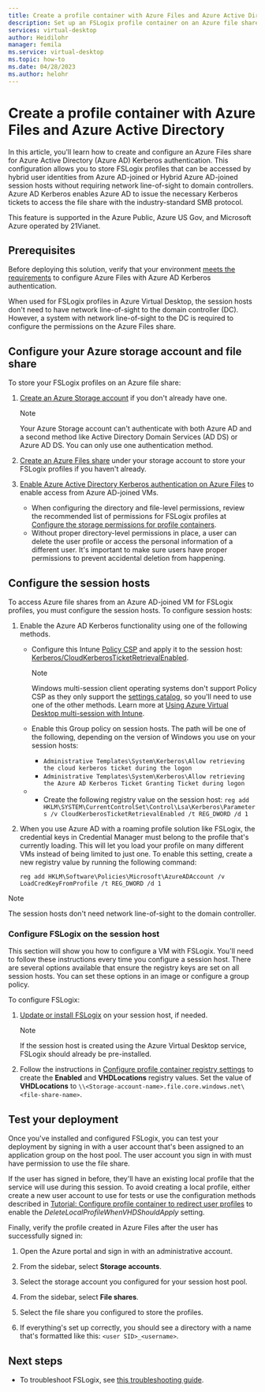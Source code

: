 ```yaml
---
title: Create a profile container with Azure Files and Azure Active Directory
description: Set up an FSLogix profile container on an Azure file share in an existing Azure Virtual Desktop host pool with your Azure Active Directory domain.
services: virtual-desktop
author: Heidilohr
manager: femila
ms.service: virtual-desktop
ms.topic: how-to
ms.date: 04/28/2023
ms.author: helohr
---
```

# Create a profile container with Azure Files and Azure Active Directory

In this article, you'll learn how to create and configure an Azure Files share for Azure Active Directory (Azure AD) Kerberos authentication. This configuration allows you to store FSLogix profiles that can be accessed by hybrid user identities from Azure AD-joined or Hybrid Azure AD-joined session hosts without requiring network line-of-sight to domain controllers. Azure AD Kerberos enables Azure AD to issue the necessary Kerberos tickets to access the file share with the industry-standard SMB protocol.

This feature is supported in the Azure Public, Azure US Gov, and Microsoft Azure operated by 21Vianet.

## Prerequisites

Before deploying this solution, verify that your environment [meets the requirements](../storage/files/storage-files-identity-auth-azure-active-directory-enable.md#prerequisites) to configure Azure Files with Azure AD Kerberos authentication.

When used for FSLogix profiles in Azure Virtual Desktop, the session hosts don't need to have network line-of-sight to the domain controller (DC). However, a system with network line-of-sight to the DC is required to configure the permissions on the Azure Files share.

## Configure your Azure storage account and file share

To store your FSLogix profiles on an Azure file share: 

1. [Create an Azure Storage account](../storage/files/storage-how-to-create-file-share.md#create-a-storage-account) if you don't already have one.

    > [!NOTE]
    > Your Azure Storage account can't authenticate with both Azure AD and a second method like Active Directory Domain Services (AD DS) or Azure AD DS. You can only use one authentication method.

2. [Create an Azure Files share](../storage/files/storage-how-to-create-file-share.md#create-a-file-share) under your storage account to store your FSLogix profiles if you haven't already.

3. [Enable Azure Active Directory Kerberos authentication on Azure Files](../storage/files/storage-files-identity-auth-azure-active-directory-enable.md) to enable access from Azure AD-joined VMs.

    - When configuring the directory and file-level permissions, review the recommended list of permissions for FSLogix profiles at [Configure the storage permissions for profile containers](/fslogix/fslogix-storage-config-ht).
    - Without proper directory-level permissions in place, a user can delete the user profile or access the personal information of a different user. It's important to make sure users have proper permissions to prevent accidental deletion from happening.

## Configure the session hosts

To access Azure file shares from an Azure AD-joined VM for FSLogix profiles, you must configure the session hosts. To configure session hosts:

1. Enable the Azure AD Kerberos functionality using one of the following methods.

    - Configure this Intune [Policy CSP](/windows/client-management/mdm/policy-configuration-service-provider) and apply it to the session host: [Kerberos/CloudKerberosTicketRetrievalEnabled](/windows/client-management/mdm/policy-csp-kerberos#kerberos-cloudkerberosticketretrievalenabled).
    
       > [!NOTE]
       > Windows multi-session client operating systems don't support Policy CSP as they only support the [settings catalog](/mem/intune/configuration/settings-catalog), so you'll need to use one of the other methods. Learn more at [Using Azure Virtual Desktop multi-session with Intune](/mem/intune/fundamentals/azure-virtual-desktop-multi-session).
    
    - Enable this Group policy on session hosts. The path will be one of the following, depending on the version of Windows you use on your session hosts:
       - `Administrative Templates\System\Kerberos\Allow retrieving the cloud kerberos ticket during the logon`
       - `Administrative Templates\System\Kerberos\Allow retrieving the Azure AD Kerberos Ticket Granting Ticket during logon`
    
    - - Create the following registry value on the session host: `reg add HKLM\SYSTEM\CurrentControlSet\Control\Lsa\Kerberos\Parameters /v CloudKerberosTicketRetrievalEnabled /t REG_DWORD /d 1`

2. When you use Azure AD with a roaming profile solution like FSLogix, the credential keys in Credential Manager must belong to the profile that's currently loading. This will let you load your profile on many different VMs instead of being limited to just one. To enable this setting, create a new registry value by running the following command:

    ```
    reg add HKLM\Software\Policies\Microsoft\AzureADAccount /v LoadCredKeyFromProfile /t REG_DWORD /d 1
    ```

> [!NOTE]
> The session hosts don't need network line-of-sight to the domain controller.

### Configure FSLogix on the session host

This section will show you how to configure a VM with FSLogix. You'll need to follow these instructions every time you configure a session host. There are several options available that ensure the registry keys are set on all session hosts. You can set these options in an image or configure a group policy.

To configure FSLogix:

1. [Update or install FSLogix](/fslogix/install-ht) on your session host, if needed. 
    > [!NOTE]
    > If the session host is created using the Azure Virtual Desktop service, FSLogix should already be pre-installed.

2. Follow the instructions in [Configure profile container registry settings](/fslogix/configure-profile-container-tutorial#configure-profile-container-registry-settings) to create the **Enabled** and **VHDLocations** registry values. Set the value of **VHDLocations** to `\\<Storage-account-name>.file.core.windows.net\<file-share-name>`.

## Test your deployment

Once you've installed and configured FSLogix, you can test your deployment by signing in with a user account that's been assigned to an application group on the host pool. The user account you sign in with must have permission to use the file share.

If the user has signed in before, they'll have an existing local profile that the service will use during this session. To avoid creating a local profile, either create a new user account to use for tests or use the configuration methods described in [Tutorial: Configure profile container to redirect user profiles](/fslogix/configure-profile-container-tutorial/) to enable the *DeleteLocalProfileWhenVHDShouldApply* setting.

Finally, verify the profile created in Azure Files after the user has successfully signed in:

1. Open the Azure portal and sign in with an administrative account.

2. From the sidebar, select **Storage accounts**.

3. Select the storage account you configured for your session host pool.

4. From the sidebar, select **File shares**.

5. Select the file share you configured to store the profiles.

6. If everything's set up correctly, you should see a directory with a name that's formatted like this: `<user SID>_<username>`.

## Next steps

- To troubleshoot FSLogix, see [this troubleshooting guide](/fslogix/fslogix-trouble-shooting-ht).
